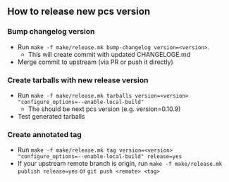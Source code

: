 ## How to release new pcs version

### Bump changelog version

* Run `make -f make/release.mk bump-changelog version=<version>`.
  * This will create commit with updated CHANGELOGE.md
* Merge commit to upstream (via PR or push it directly)

### Create tarballs with new release version

* Run
  `make -f make/release.mk tarballs version=<version>
  "configure_options=--enable-local-build"`
  * The <version> should be next pcs version (e.g. version=0.10.9)
* Test generated tarballs

### Create annotated tag

* Run
  `make -f make/release.mk tag version=<version>
  "configure_options=--enable-local-build" release=yes`
* If your upstream remote branch is origin, run
  `make -f make/release.mk publish release=yes`
  or `git push <remote> <tag>`

